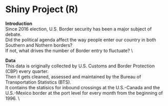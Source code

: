 # Shiny Project (R)

<b> Introduction </b> \
Since 2016 election, U.S. Border security has been a major subject of debate. \
Did the political agenda affect the way people enter our country in both Southern and Nothern borders? \
If not, what drives the number of Border entry to fluctuate? \

<b> Data </b> \
This data is originally collected by U.S. Customs and Border Protection (CBP) every quarter. \
Then it gets cleaned, assessed and maintained by the Bureau of Transportation Statistics (BTS). \
It contains the statisics for inbound crossings at the U.S.-Canada and the U.S.-Mexico border at the port level for every month from the beginning of 1996. \

